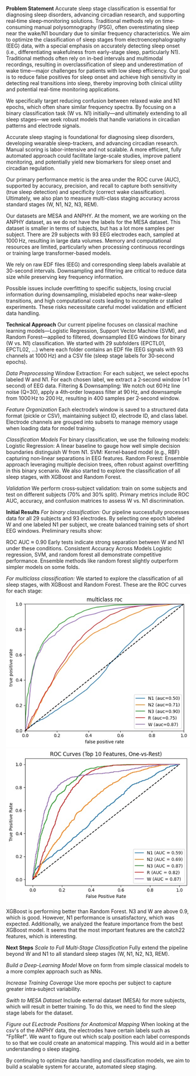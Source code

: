 **Problem Statement**
Accurate sleep stage classification is essential for diagnosing sleep disorders, advancing circadian research, and supporting real‐time sleep‐monitoring solutions. Traditional methods rely on time‐consuming manual polysomnography (PSG), often overestimating sleep near the wake/N1 boundary due to similar frequency characteristics. We aim to optimize the classification of sleep stages from electroencephalography (EEG) data, with a special emphasis on accurately detecting sleep onset (i.e., differentiating wakefulness from early-stage sleep, particularly N1). Traditional methods often rely on in-bed intervals and multimodal recordings, resulting in overclassification of sleep and underestimation of wake time—major challenges for patients with low sleep efficiency. Our goal is to reduce false positives for sleep onset and achieve high sensitivity in detecting real transitions into sleep, thereby improving both clinical utility and potential real-time monitoring applications.

We specifically target reducing confusion between relaxed wake and N1 epochs, which often share similar frequency spectra. By focusing on a binary classification task (W vs. N1) initially—and ultimately extending to all sleep stages—we seek robust models that handle variations in circadian patterns and electrode signals.

Accurate sleep staging is foundational for diagnosing sleep disorders, developing wearable sleep-trackers, and advancing circadian research. Manual scoring is labor-intensive and not scalable. A more efficient, fully automated approach could facilitate large-scale studies, improve patient monitoring, and potentially yield new biomarkers for sleep onset and circadian regulation.

Our primary performance metric is the area under the ROC curve (AUC), supported by accuracy, precision, and recall to capture both sensitivity (true sleep detection) and specificity (correct wake classification). Ultimately, we also plan to measure multi-class staging accuracy across standard stages (W, N1, N2, N3, REM).

Our datasets are MESA and ANPHY. At the moment, we are working on the ANPHY dataset, as we do not have the labels for the MESA dataset. This dataset is smaller in terms of subjects, but has a lot more samples per subject. There are 29 subjects with 93 EEG electrodes each, sampled at 1000 Hz, resulting in large data volumes. Memory and computational resources are limited, particularly when processing continuous recordings or training large transformer-based models.

We rely on raw EDF files (EEG) and corresponding sleep labels available at 30-second intervals. Downsampling and filtering are critical to reduce data size while preserving key frequency information.

Possible issues include overfitting to specific subjects, losing crucial information during downsampling, mislabeled epochs near wake–sleep transitions, and high computational costs leading to incomplete or stalled experiments. These risks necessitate careful model validation and efficient data handling.


**Technical Approach**
Our current pipeline focuses on classical machine learning models—Logistic Regression, Support Vector Machine (SVM), and Random Forest—applied to filtered, downsampled EEG windows for binary (W vs. N1) classification. We started with 29 subfolders (EPCTL01, EPCTL02, …) where each folder contains an EDF file (EEG signals with 93 channels at 1000 Hz) and a CSV file (sleep stage labels for 30‑second epochs).

*Data Preprocessing*
Window Extraction: For each subject, we select epochs labeled W and N1. For each chosen label, we extract a 2‐second window (±1 second) of EEG data.
Filtering & Downsampling: We notch out 60 Hz line noise (Q=30), apply a 4th‐order lowpass filter at 90 Hz, and downsample from 1000 Hz to 200 Hz, resulting in 400 samples per 2‐second window.

*Feature Organization*
Each electrode’s window is saved to a structured data format (pickle or CSV), maintaining subject ID, electrode ID, and class label.
Electrode channels are grouped into subsets to manage memory usage when loading data for model training.

*Classification Models*
For binary classification, we use the following models:
Logistic Regression: A linear baseline to gauge how well simple decision boundaries distinguish W from N1.
SVM: Kernel‐based model (e.g., RBF) capturing non‐linear separations in EEG features.
Random Forest: Ensemble approach leveraging multiple decision trees, often robust against overfitting in this binary scenario.
We also started to explore the classification of all sleep stages, with XGBoost and Random Forest.

*Validation*
We perform cross‐subject validation: train on some subjects and test on different subjects (70% and 30% split).
Primary metrics include ROC AUC, accuracy, and confusion matrices to assess W vs. N1 discrimination.


**Initial Results**
*For binary classification:* Our pipeline successfully processes data for all 29 subjects and 93 electrodes. By selecting one epoch labeled W and one labeled N1 per subject, we create balanced training sets of short EEG windows. Preliminary results show:

ROC AUC ≈ 0.90
Early tests indicate strong separation between W and N1 under these conditions.
Consistent Accuracy Across Models
Logistic regression, SVM, and random forest all demonstrate competitive performance. Ensemble methods like random forest slightly outperform simpler models on some folds.


*For multiclass classification:* We started to explore the classification of all sleep stages, with XGBoost and Random Forest. These are the ROC curves for each stage:
![Random Forest ROC Curves](ROC_RF.jpg)
![XGBoost ROC Curves](ROC_XGBoost.jpg)

XGBoost is performing better than Random Forest. N3 and W are above 0.9, which is good. However, N1 performance is unsatisfactory, which was expected.
Additionally, we analyzed the feature importance from the best XGBoost model. It seems that the most important features are the catch22 features, which is interesting.

**Next Steps**
*Scale to Full Multi‐Stage Classification*
Fully extend the pipeline beyond W and N1 to all standard sleep stages (W, N1, N2, N3, REM).

*Build a Deep-Learning Model*
Move on form from simple classical models to a more complex approach such as NNs.

*Increase Training Coverage*
Use more epochs per subject to capture greater intra‐subject variability.

*Swith to MESA Dataset*
Include external dataset (MESA) for more subjects, which will result in better training. To do this, we need to find the sleep stage labels for the dataset.

*Figure out ELectrode Positions for Anatomical Mapping*
When looking at the csv's of the ANPHY data, the electrodes have certain labels such as "Fp1Ref". We want to figure out which scalp position each label corresponds to so that we could create an anatomical mapping. This would aid in a better understanding o sleep staging.

By continuing to optimize data handling and classification models, we aim to build a scalable system for accurate, automated sleep staging.